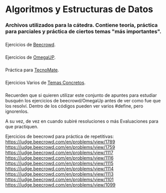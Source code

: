 <h1 align="left">Algoritmos y Estructuras de Datos</h1>

###

<h3 align="left">Archivos utilizados para la cátedra. Contiene teoría, práctica para parciales y práctica de ciertos temas "más importantes".</h3>

###
Ejercicios de [Beecrowd](https://github.com/Franklynjsb/AEEDD2024/tree/main/Ejercicios/1.%20BeeCrowd).

###

Ejercicios de [OmegaUP](https://github.com/Franklynjsb/AEEDD2024/tree/main/Ejercicios/2.%20OmegaUp).

###

Práctica para [TecnoMate](https://github.com/Franklynjsb/AEEDD2024/tree/main/Taller%20Tecnomate%202024).

###

Ejercicios Varios de [Temas Concretos](https://github.com/Franklynjsb/AEEDD2024/tree/main/Ejercicios/3.%20Temas%20Concretos).

###

###
<p>Recuerden que si quieren utilizar este conjunto de apuntes para estudiar busquén los ejercicios de beecrowd/OmegaUp antes de ver como fue que los resolví. Dentro de los códigos pueden ver varios #define, pero ignorenlos.</p>
<p>A su vez, de vez en cuando subiré resoluciones o más Evaluaciones para que practiquen.</p>

Ejercicios de beecrowd para práctica de repetitivas:
https://judge.beecrowd.com/en/problems/view/1789
https://judge.beecrowd.com/en/problems/view/1759
https://judge.beecrowd.com/en/problems/view/1117
https://judge.beecrowd.com/en/problems/view/1116
https://judge.beecrowd.com/en/problems/view/1115
https://judge.beecrowd.com/en/problems/view/1114
https://judge.beecrowd.com/en/problems/view/1113
https://judge.beecrowd.com/en/problems/view/1101
https://judge.beecrowd.com/en/problems/view/1099

